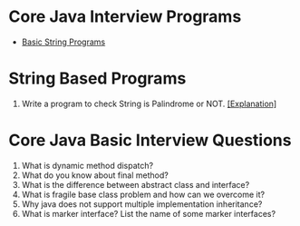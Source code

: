 # Core Java Interview Programs
- [Basic String Programs](#string-based-programs)

# String Based Programs
1.  Write a program to check String is Palindrome or NOT. [[Explanation]](BasicInterviewQuestion/com/java/example/strings/Palindrome.java)



# Core Java Basic Interview Questions
1. What is dynamic method dispatch?
2. What do you know about final method? 
3. What is the difference between abstract class and interface?
4. What is fragile base class problem and how can we overcome it?
5. Why java does not support multiple implementation inheritance?
6. What is marker interface? List the name of some marker interfaces?
